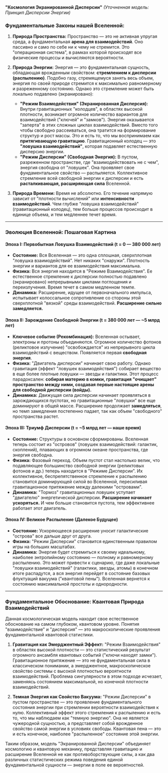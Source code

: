 **"Космология Экранированной Дисперсии"**
*(Уточненная модель: Принцип Дисперсии Энергии)*

### Фундаментальные Законы нашей Вселенной:

1.  **Природа Пространства:** Пространство — это не активная упругая среда, а фундаментальная **арена для взаимодействий**. Оно пассивно и само по себе ни к чему не стремится. Это "операционная система", в рамках которой происходят все физические процессы и вычисляются вероятности.

2.  **Природа Энергии:** Энергия — это фундаментальная сущность, обладающая врожденным свойством: **стремлением к дисперсии (распылению)**. Подобно газу, стремящемуся занять весь объем, энергия по своей природе стремится к максимально равномерному и разреженному состоянию. Однако это стремление может быть локально подавлено (экранировано):
    *   **"Режим Взаимодействия" (Экранированная Дисперсия):** Внутри гравитационных "колодцев", в областях высокой плотности, возникает огромное количество вариантов для взаимодействий ("ключей" и "замков"). Энергия оказывается "заперта" в этих сложных циклах взаимодействий. Вместо того чтобы свободно рассеиваться, она тратится на формирование структур и рост массы. Это и есть то, что мы воспринимаем как **притягивающую гравитацию**. Гравитационный колодец — это **"ловушка взаимодействий"**, которая подавляет естественную дисперсию энергии.
    *   **"Режим Дисперсии" (Свободная Энергия):** В пустом, разреженном пространстве, где "взаимодействовать не с чем", энергия свободна от "ловушек". Она проявляет свое фундаментальное свойство — распыляется. Коллективное стремление всей свободной энергии к дисперсии и есть **расталкивающая, расширяющая сила** Вселенной.

3.  **Природа Времени:** Время не абсолютно. Его течение напрямую зависит от "плотности вычислений" или **интенсивности взаимодействий**. Чем глубже "ловушка взаимодействий" (гравитационный колодец), тем больше процессов происходит в единице объема, и тем медленнее течет время.

---

### Эволюция Вселенной: Пошаговая Картина

#### **Эпоха I: Первобытная Ловушка Взаимодействий (t = 0 — 380 000 лет)**

*   **Состояние:** Вся Вселенная — это одна сплошная, сверхплотная "ловушка взаимодействий". Нет никаких "снаружи". Плотность энергии и вариантов для ее взаимодействия максимальна.
*   **Физика:** Вся энергия находится в "Режиме Взаимодействия". Ее естественное стремление к дисперсии полностью подавлено (экранировано) непрерывными циклами поглощения и переизлучения. Время течет в самом медленном темпе.
*   **Динамика:** Расширение, идущее от первоначального импульса, испытывает колоссальное сопротивление со стороны этой сверхплотной "вязкой" среды взаимодействий. **Расширение сильно замедляется.**

#### **Эпоха II: Зарождение Свободной Энергии (t = 380 000 лет — ~5 млрд лет)**

*   **Ключевое событие (Рекомбинация):** Вселенная остывает, электроны и протоны объединяются. Огромное количество фотонов (реликтовое излучение) "освобождается" из непрерывного цикла взаимодействий с веществом. Появляется первая **свободная энергия**.
*   **Физика:** "Двигатель дисперсии" начинает свою работу. Однако гравитация (эффект "ловушек взаимодействия") собирает вещество в еще более плотные ловушки — звезды и галактики. Этот процесс парадоксален: **собирая материю в комки, гравитация "очищает" пространство между ними, создавая первые настоящие арены для свободной дисперсии (войды).**
*   **Динамика:** Движущая сила дисперсии начинает проявляться в зарождающихся пустотах, но гравитационные "ловушки" все еще доминируют в общей массе. Расширение продолжает **замедляться**, но темп замедления постепенно падает, так как объем "свободного" пространства растет.

#### **Эпоха III: Триумф Дисперсии (t = ~5 млрд лет — наше время)**

*   **Состояние:** Структуры в основном сформированы. Вселенная теперь состоит из "островов" (ловушек взаимодействий: галактик, скоплений), плавающих в огромном океане пространства, где энергия свободна.
*   **Физика:** Фазовый переход. Объем пустот стал настолько велик, что подавляющее большинство свободной энергии (реликтовых фотонов и др.) теперь находится в "Режиме Дисперсии". Их коллективное, беспрепятственное стремление к распылению становится доминирующей силой во Вселенной, пересиливая гравитационное притяжение между далекими "островами".
*   **Динамика:** "Тормоз" гравитационных ловушек уступает "двигателю" энергетической дисперсии. **Расширение начинает ускоряться.** И чем больше становится пустота, тем эффективнее работает этот двигатель.

#### **Эпоха IV: Великое Распыление (Далекое Будущее)**

*   **Состояние:** Ускоряющееся расширение уносит галактические "острова" все дальше друг от друга.
*   **Физика:** "Режим Дисперсии" становится единственным правилом игры на больших масштабах.
*   **Динамика:** Энергия будет стремиться к своему идеальному, наиболее энтропийному состоянию — полному и равномерному распылению. Это может привести к сценарию, где даже локальные "ловушки взаимодействий" (галактики, звезды, атомы) в конечном итоге распадутся, а вся энергия перейдет в состояние базовых флуктуаций вакуума ("квантовой пены"). Вселенная вернется к состоянию максимальной простоты и однородности.

---

### Фундаментальное Обоснование: Квантовая Природа Взаимодействий

Данная космологическая модель находит свое естественное обоснование на самом глубоком, квантовом уровне. Понятия "взаимодействие" и "дисперсия" — это макроскопические проявления фундаментальной квантовой статистики.

1.  **Гравитация как Эмерджентный Эффект:** "Режим Взаимодействия" в областях высокой плотности — это статистический результат огромного ансамбля квантовых событий ("ключи находят замки"). Гравитационное притяжение — это не фундаментальная сила в классическом понимании, а эмерджентное, макроскопическое свойство системы с высокой плотностью вероятности взаимодействий. Проблема сингулярности в этом подходе исчезает, заменяясь состоянием максимальной, но конечной плотности взаимодействий.

2.  **Темная Энергия как Свойство Вакуума:** "Режим Дисперсии" в пустом пространстве — это проявление фундаментального состояния энергии при стремлении вероятности взаимодействия к нулю. Коллективный эффект этого стремления к распылению и есть то, что мы наблюдаем как "темную энергию". Она не является чужеродной сущностью, а представляет собой врожденное свойство самой энергии в условиях свободы. Квантовая пена — это и есть конечное, наиболее "распыленное" состояние этой энергии.

Таким образом, модель "Экранированной Дисперсии" объединяет космологию и квантовую механику, представляя гравитацию и расширение Вселенной не как противоборствующие силы, а как два различных статистических режима поведения единой фундаментальной сущности — энергии в поле ее вероятностей.